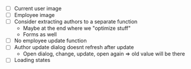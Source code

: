 - [ ] Current user image
- [ ] Employee image
- [ ] Consider extracting authors to a separate function
    - Maybe at the end where we "optimize stuff"
    - Forms as well
- [ ] No employee update function
- [ ] Author update dialog doesnt refresh after update
    - Open dialog, change, update, open again => old value will be there
- [ ] Loading states
